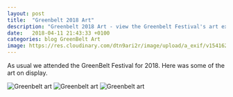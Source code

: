 ```yaml
---
layout: post
title:  "Greenbelt 2018 Art"
description: "Greenbelt 2018 Art - view the Greenbelt Festival's art exhibits for 2018"
date:   2018-04-11 21:43:33 +0100
categories: blog GreenBelt Art
image: https://res.cloudinary.com/dtn9ari2r/image/upload/a_exif/v1541622904/blog/IMG_1599.jpg
---
```

<p>As usual we attended the GreenBelt Festival for 2018. Here was some of the art on display.</p>
<img class="img-fluid" src="https://res.cloudinary.com/dtn9ari2r/image/upload/a_exif/v1541622904/blog/IMG_1599.jpg" alt="Greenbelt art" >
<img class="img-fluid" src="https://res.cloudinary.com/dtn9ari2r/image/upload/a_exif/v1541622903/blog/IMG_1598.jpg" alt="Greenbelt art" >
<img class="img-fluid" src="https://res.cloudinary.com/dtn9ari2r/image/upload/a_exif,q_auto/v1541622903/blog/IMG_1597.jpg" alt="Greenbelt art" >